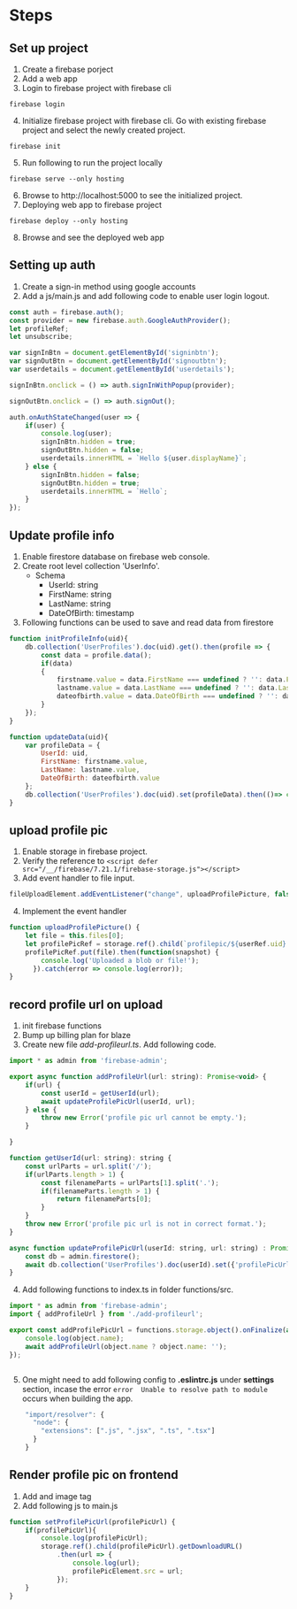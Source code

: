 # Steps
## Set up project
1. Create a firebase porject
2. Add a web app
3. Login to firebase project with firebase cli
```
firebase login
```
4. Initialize firebase project with firebase cli. Go with existing firebase project and select the newly created project.
```
firebase init
```
5. Run following to run the project locally
```
firebase serve --only hosting
```
6. Browse to http://localhost:5000 to see the initialized project.
7. Deploying web app to firebase project
```
firebase deploy --only hosting
```
8. Browse and see the deployed web app

## Setting up auth

1. Create a sign-in method using google accounts
2. Add a js/main.js and add following code to enable user login logout.
``` javascript
const auth = firebase.auth();
const provider = new firebase.auth.GoogleAuthProvider();
let profileRef;
let unsubscribe;

var signInBtn = document.getElementById('signinbtn');
var signOutBtn = document.getElementById('signoutbtn');
var userdetails = document.getElementById('userdetails');

signInBtn.onclick = () => auth.signInWithPopup(provider);

signOutBtn.onclick = () => auth.signOut();

auth.onAuthStateChanged(user => {
    if(user) {
        console.log(user);
        signInBtn.hidden = true;
        signOutBtn.hidden = false;
        userdetails.innerHTML = `Hello ${user.displayName}`;
    } else {
        signInBtn.hidden = false;
        signOutBtn.hidden = true;
        userdetails.innerHTML = `Hello`;
    }
});
```

## Update profile info
1. Enable firestore database on firebase web console.
2. Create root level collection 'UserInfo'.
    - Schema
        - UserId: string
        - FirstName: string
        - LastName: string
        - DateOfBirth: timestamp
3. Following functions can be used to save and read data from firestore
```  javascript
function initProfileInfo(uid){
    db.collection('UserProfiles').doc(uid).get().then(profile => {
        const data = profile.data();
        if(data)
        {
            firstname.value = data.FirstName === undefined ? '': data.FirstName;
            lastname.value = data.LastName === undefined ? '': data.LastName;
            dateofbirth.value = data.DateOfBirth === undefined ? '': data.DateOfBirth;
        }
    });
}

function updateData(uid){
    var profileData = {
        UserId: uid,
        FirstName: firstname.value,
        LastName: lastname.value,
        DateOfBirth: dateofbirth.value
    };
    db.collection('UserProfiles').doc(uid).set(profileData).then(()=> console.log('updated!'));
}
```

## upload profile pic
1. Enable storage in firebase project.
2. Verify the reference to ```<script defer src="/__/firebase/7.21.1/firebase-storage.js"></script>```
3. Add event handler to file input.
``` javascript
fileUploadElement.addEventListener("change", uploadProfilePicture, false);
```
4. Implement the event handler
``` javascript
function uploadProfilePicture() {
    let file = this.files[0];
    let profilePicRef = storage.ref().child(`profilepic/${userRef.uid}.jpg`);
    profilePicRef.put(file).then(function(snapshot) {
        console.log('Uploaded a blob or file!');
      }).catch(error => console.log(error));
}
```

## record profile url on upload
1. init firebase functions
2. Bump up billing plan for blaze
3. Create new file *add-profileurl.ts*. Add following code.
``` javascript
import * as admin from 'firebase-admin';

export async function addProfileUrl(url: string): Promise<void> {
    if(url) {
        const userId = getUserId(url);
        await updateProfilePicUrl(userId, url);
    } else {
        throw new Error('profile pic url cannot be empty.');
    }

}

function getUserId(url: string): string {
    const urlParts = url.split('/');
    if(urlParts.length > 1) {
        const filenameParts = urlParts[1].split('.');
        if(filenameParts.length > 1) {
            return filenameParts[0];
        }
    }
    throw new Error('profile pic url is not in correct format.');
}

async function updateProfilePicUrl(userId: string, url: string) : Promise<void> {
    const db = admin.firestore();
    await db.collection('UserProfiles').doc(userId).set({'profilePicUrl': url}, { merge: true });
}
```

4. Add following functions to index.ts in folder functions/src.
``` javascript
import * as admin from 'firebase-admin';
import { addProfileUrl } from './add-profileurl';

export const addProfilePicUrl = functions.storage.object().onFinalize(async (object) => {
    console.log(object.name);
    await addProfileUrl(object.name ? object.name: '');
});



```
5. One might need to add following config to **.eslintrc.js** under **settings** section, incase the error 
``` error  Unable to resolve path to module ``` 
occurs when building the app.
``` javascript
    "import/resolver": {
      "node": {
        "extensions": [".js", ".jsx", ".ts", ".tsx"]
      }
    }
```

## Render profile pic on frontend
1. Add and image tag
2. Add following js to main.js
``` javascript
function setProfilePicUrl(profilePicUrl) {
    if(profilePicUrl){
        console.log(profilePicUrl);
        storage.ref().child(profilePicUrl).getDownloadURL()
            .then(url => { 
                console.log(url);
                profilePicElement.src = url;
            });
    }
}
```


